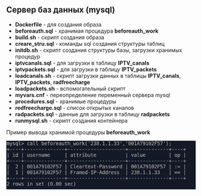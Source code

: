 ## Сервер баз данных (mysql)

- **Dockerfile** - для создания образа
- **beforeauth.sql** - хранимая процедура **beforeauth_work**
- **build.sh** - скрипт создания образа
- **creare_stru.sql** - команды sql создания структуры таблиц
- **initdb.sh** - скрипт создания структуры базы, загрузки хранимых процедур
- **iptvcanals.sql** - для загрузки в таблицу **IPTV_canals** 
- **iptvpackets.sql** - для загрузки в таблицу **IPTV_packets**
- **loadcanals.sh** - скрипт загрузки данных в таблицы **IPTV_canals**, **IPTV_packets**, **radfreecharge**
- **loadpackets.sh** - вспомогательный скрипт
- **myvars.cnf** - переопределение переменный сервера mysql
- **procedures.sql** - хранимые процедуры
- **redfreecharge.sql** - список открытых каналов
- **radpackets.sql** - данные для загрузки в таблицу **radpackets**
- **runmysql.sh** - скрипт создания контейнера

Пример вывода хранимой процедуры **beforeauth_work**

![beforeauth_work](img/beforeauth_work.png)
